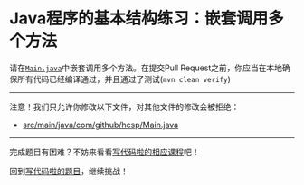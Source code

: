 # Java程序的基本结构练习：嵌套调用多个方法

请在[`Main.java`](https://github.com/hcsp/psvm-method-invoke-multiple-methods/blob/master/src/main/java/com/github/hcsp/Main.java)中嵌套调用多个方法。在提交Pull Request之前，你应当在本地确保所有代码已经编译通过，并且通过了测试(`mvn clean verify`)

-----
注意！我们只允许你修改以下文件，对其他文件的修改会被拒绝：
- [src/main/java/com/github/hcsp/Main.java](https://github.com/hcsp/psvm-method-invoke-multiple-methods/blob/master/src/main/java/com/github/hcsp/Main.java)
-----


完成题目有困难？不妨来看看[写代码啦的相应课程](https://xiedaimala.com/tasks/316bb6cc-6aa6-4dac-85e4-ce1c01b72c83/video_tutorials/9bf596ed-281c-410b-b7b4-ede13dd39c03)吧！

回到[写代码啦的题目](https://xiedaimala.com/tasks/316bb6cc-6aa6-4dac-85e4-ce1c01b72c83/quizzes/6d7321b8-7c8d-4a8d-ad74-50c1c652718a)，继续挑战！
